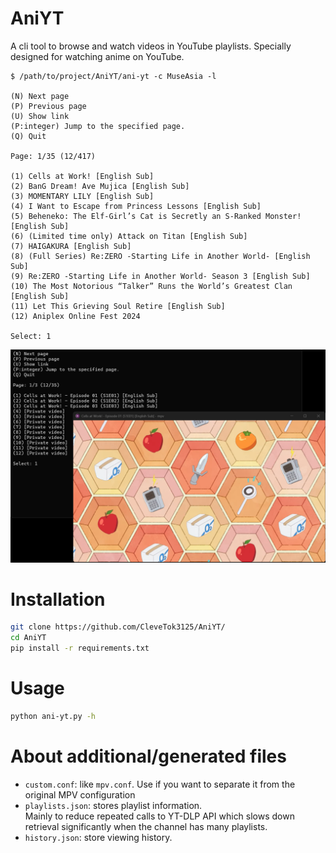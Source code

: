 # AniYT
A cli tool to browse and watch videos in YouTube playlists. Specially designed for watching anime on YouTube.

```
$ /path/to/project/AniYT/ani-yt -c MuseAsia -l

(N) Next page
(P) Previous page
(U) Show link
(P:integer) Jump to the specified page.
(Q) Quit

Page: 1/35 (12/417)

(1) Cells at Work! [English Sub]
(2) BanG Dream! Ave Mujica [English Sub]
(3) MOMENTARY LILY [English Sub]
(4) I Want to Escape from Princess Lessons [English Sub]
(5) Beheneko: The Elf-Girl’s Cat is Secretly an S-Ranked Monster! [English Sub]
(6) (Limited time only) Attack on Titan [English Sub]
(7) HAIGAKURA [English Sub]
(8) (Full Series) Re:ZERO -Starting Life in Another World- [English Sub]
(9) Re:ZERO -Starting Life in Another World- Season 3 [English Sub]
(10) The Most Notorious “Talker” Runs the World’s Greatest Clan [English Sub]
(11) Let This Grieving Soul Retire [English Sub]
(12) Aniplex Online Fest 2024

Select: 1
```

![Demo](./demo.png)

# Installation
```bash
git clone https://github.com/CleveTok3125/AniYT/
cd AniYT
pip install -r requirements.txt
```
# Usage
```bash
python ani-yt.py -h
```
# About additional/generated files
- `custom.conf`: like `mpv.conf`. Use if you want to separate it from the original MPV configuration
- `playlists.json`: stores playlist information.\
Mainly to reduce repeated calls to YT-DLP API which slows down retrieval significantly when the channel has many playlists.
- `history.json`: store viewing history.